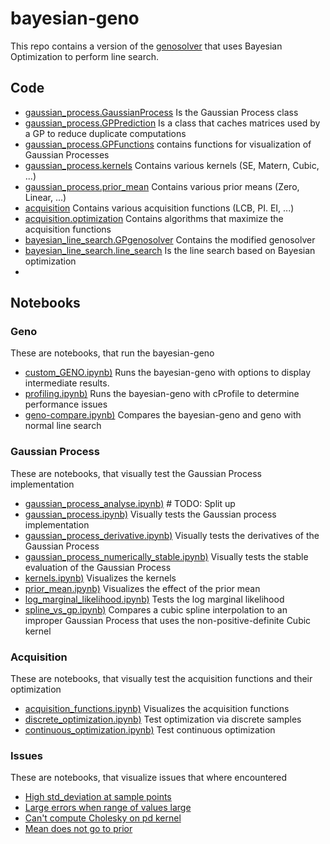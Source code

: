 # bayesian-geno

This repo contains a version of the [genosolver](https://github.com/slaue/genosolver) that uses Bayesian Optimization to perform line search.

## Code

- [gaussian_process.GaussianProcess](./gaussian_process/gaussian_process.py) Is the Gaussian Process class
- [gaussian_process.GPPrediction](./gaussian_process/predictions.py) Is a class that caches matrices used by a GP to reduce duplicate computations
- [gaussian_process.GPFunctions](./gaussian_process/GPfunctions.py) contains functions for visualization of Gaussian Processes
- [gaussian_process.kernels](./gaussian_process/kernels.py) Contains various kernels (SE, Matern, Cubic, ...)
- [gaussian_process.prior_mean](./gaussian_process/prior_mean.py) Contains various prior means (Zero, Linear, ...)
- [acquisition](./acquisition/acquisition.py) Contains various acquisition functions (LCB, PI. EI, ...)
- [acquisition.optimization](./acquisition/optimization.py) Contains algorithms that maximize the acquisition functions
- [bayesian_line_search.GPgenosolver](./bayesian_line_search/GPgenosolver.py) Contains the modified genosolver
- [bayesian_line_search.line_search](./bayesian_line_search/line_search.py) Is the line search based on Bayesian optimization
-

## Notebooks

### Geno

These are notebooks, that run the bayesian-geno

- [custom_GENO.ipynb)](./custom_GENO.ipynb) Runs the bayesian-geno with options to display intermediate results.
- [profiling.ipynb)](./profiling.ipynb) Runs the bayesian-geno with cProfile to determine performance issues
- [geno-compare.ipynb)](./geno-compare.ipynb) Compares the bayesian-geno and geno with normal line search

### Gaussian Process

These are notebooks, that visually test the Gaussian Process implementation

- [gaussian_process_analyse.ipynb)](./gaussian_process_analyse.ipynb) # TODO: Split up
- [gaussian_process.ipynb)](./gaussian_process.ipynb) Visually tests the Gaussian process implementation
- [gaussian_process_derivative.ipynb)](./gaussian_process_derivative.ipynb) Visually tests the derivatives of the Gaussian Process
- [gaussian_process_numerically_stable.ipynb)](./gaussian_process_numerically_stable.ipynb) Visually tests the stable evaluation of the Gaussian Process
- [kernels.ipynb)](./kernels.ipynb) Visualizes the kernels
- [prior_mean.ipynb)](./prior_mean.ipynb) Visualizes the effect of the prior mean
- [log_marginal_likelihood.ipynb)](./log_marginal_likelihood.ipynb) Tests the log marginal likelihood
- [spline_vs_gp.ipynb)](./spline_vs_gp.ipynb) Compares a cubic spline interpolation to an improper Gaussian Process that uses the non-positive-definite Cubic kernel

### Acquisition

These are notebooks, that visually test the acquisition functions and their optimization

- [acquisition_functions.ipynb)](./acquisition_functions.ipynb) Visualizes the acquisition functions
- [discrete_optimization.ipynb)](./discrete_optimization.ipynb) Test optimization via discrete samples
- [continuous_optimization.ipynb)](./continuous_optimization.ipynb) Test continuous optimization

### Issues

These are notebooks, that visualize issues that where encountered

- [High std_deviation at sample points](./issue_high_std_at_sample.ipynb)
- [Large errors when range of values large](./issue_large_error_on_large_range.ipynb)
- [Can't compute Cholesky on pd kernel](./issue_matrix_not_pd.ipynb)
- [Mean does not go to prior](./issue_mean_not_towards_prior.ipynb)
